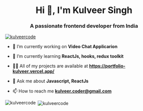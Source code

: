 <h1 align="center">Hi 👋, I'm Kulveer Singh</h1>
<h3 align="center">A passionate frontend developer from India</h3>

<p align="left"> <a href="https://github.com/ryo-ma/github-profile-trophy"><img src="https://github-profile-trophy.vercel.app/?username=kulveercode" alt="kulveercode" /></a> </p>

- 🔭 I’m currently working on **Video Chat Applicarion**

- 🌱 I’m currently learning **ReactJs, hooks, redux toolkit**

- 👨‍💻 All of my projects are available at **https://portfolio-kulveer.vercel.app/**

- 💬 Ask me about **Javascript, ReactJs**

- 📫 How to reach me **kulveer.coder@gmail.com**

<p><img align="left" src="https://github-readme-stats.vercel.app/api/top-langs?username=kulveercode&show_icons=true&locale=en&layout=compact" alt="kulveercode" /></p>

<p>&nbsp;<img align="center" src="https://github-readme-stats.vercel.app/api?username=kulveercode&show_icons=true&locale=en" alt="kulveercode" /></p>
